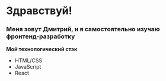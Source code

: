 # Здравствуй!
### Меня зовут Дмитрий, и я самостоятельно изучаю фронтенд-разработку

**Мой технологический стэк**
* HTML/CSS
* JavaScript
* React
<!--
**DmitriyVavilin/DmitriyVavilin** is a ✨ _special_ ✨ repository because its `README.md` (this file) appears on your GitHub profile.

Here are some ideas to get you started:

- 🔭 I’m currently working on ...
- 🌱 I’m currently learning ...
- 👯 I’m looking to collaborate on ...
- 🤔 I’m looking for help with ...
- 💬 Ask me about ...
- 📫 How to reach me: ...
- 😄 Pronouns: ...
- ⚡ Fun fact: ...
-->
